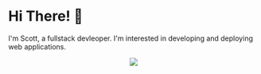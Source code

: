 # Hi There! 👋

I'm Scott, a fullstack devleoper. I'm interested in developing and deploying web applications.

<p align="center">
  <a href="https://skillicons.dev">
    <img src="https://skillicons.dev/icons?i=java,spring,js,ts,html,css,tailwind,sass,mysql,postgres,mongodb,nodejs,express,react,materialui,wordpress,git,linux,aws,figma,postman,ps" />
  </a>
</p>

